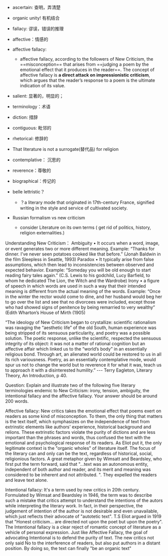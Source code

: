 - ascertain: 查明，弄清楚
- organic unity! 有机结合
- fallacy: 谬误，错误的推理
- affective：情感的
- affective fallacy:
    - affective fallacy, according to the followers of New Criticism, the ==misconception== that arises from ==judging a poem by the emotional effect that it produces in the reader==. The concept of affective fallacy is **a direct attack on impressionistic criticism**, which argues that the reader’s response to a poem is the ultimate indication of its value.
- salient: 显著的，明显的；
- terminology：术语
- diction: 措辞
- contiguous: 毗邻的
- rhetorical: 修辞的
- That literature is not a surrogate(替代品) for religion
- contemplative： 沉思的
- reverence：尊敬的
- biographical：传记的
- belle lettristic？
    - ？a literary mode that originated in 17th-century France, signified writing in the style and service of cultivated society.

- Russian formalism vs new criticism
    - consider Literature on its own terms ( get rid of politics, history, religion externalities.)
    


Understanding New Criticism：
Ambiguity • It occurs when a word, image, or event generates two or more different meaning.
Example: “Thanks for dinner. I’ve never seen potatoes cooked like that before.” (Jonah Baldwin in the film Sleepless in Seattle, 1993)
Paradox • It typically arise from false assumptions, which then lead to inconsistencies between observed and expected behavior.
Example: “Someday you will be old enough to start reading fairy tales again.” (C.S. Lewis to his godchild, Lucy Barfield, to whom he dedicated The Lion, the Witch and the Wardrobe)
Irony • a figure of speech in which words are used in such a way that their intended meaning is different from the actual meaning of the words.
Example: “Once in the winter the rector would come to dine, and her husband would beg her to go over the list and see that no divorcees were included, except those who had showed signs of penitence by being remarried to very wealthy” (Edith Wharton’s House of Mirth (1905)
 
“The ideology of New Criticism began to crystallize: scientific rationalism was ravaging the “aesthetic life” of the old South, human experience was being stripped of its sensuous particularity, and poetry was a possible solution. The poetic response, unlike the scientific, respected the sensuous integrity of its object: it was not a matter of rational cognition but an affective affair which linked us to the “world’s body” in an essentially religious bond. Through art, an alienated world could be restored to us in all its rich variousness. Poetry, as an essentially contemplative mode, would spur us not to change the world but to reverence it for what it was, teach us to approach it with a disinterested humility.” --- Terry Eagleton, Literary Theory, An Introduction, p 40.
 
Question: Explain and illustrate two of the following five literary terminologies endemic to New Criticism: irony, tension, ambiguity, the intentional fallacy and the affective fallacy. Your answer should be around 200 words. 


Affective fallacy: New critics takes the emotional effect that poems exert on readers as some kind of misconception. To them, the only thing that matters is the text itself, which symphasizes on the independence of text from extrinstic elements like authors' experience, historical background and relions. These extrinstic factors violate the purity of dictions and are less important than the phrases and words, thus confused the text with the emotional and psychological response of its readers. As Eliot put it, the only legitimate context is the "organic wholes" of literature itself. The focus of the literary can and only can be the text, regardless of historical, social, religionious factors. A great metaphor given by Wimsatt and Beardsley, who first put the term forward, said that "...text was an autonomous entity, independent of both author and reader, and its merit and meaning was considered to be inherent and not attributed. ". They expelled the readers and leave text alone.


Intentional fallacy: It's a term used by new critics in 20th century. Formulated by Wimsat and Beardsley in 1946, the term was to describe such a mistake that critics attempt to understand the intentions of the autors while interpreting the literary work. In fact, in their perspective, the judgement of intention of the author is not desirable and even unavailable, which just reflects their advocate of "autotetic text". T.S Eliot argued in 1919 that "Honest criticism... are directed not upon the poet but upon the poetry". The Intentional fallacy is a clear reject of romantic concept of literature as a vehicle of personal expression. Just like Affective Fallacy, the goal of advocating Intentional is to defend the purity of text. The new critics not only said No to the interference of readers, but also put authors in a distant position. By doing so, the text can finally "be an organic text"

